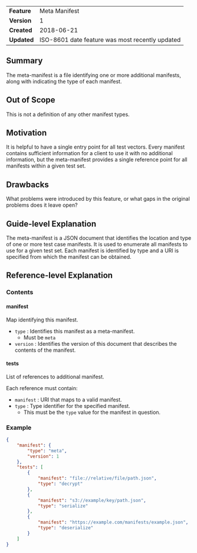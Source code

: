 
|           |                                               |
|:----------|:----------------------------------------------|
|__Feature__|Meta Manifest                                  |
|__Version__|1                                              |
|__Created__|2018-06-21                                     |
|__Updated__|ISO-8601 date feature was most recently updated|

## Summary

The meta-manifest is a file identifying one or more additional manifests, along with indicating 
the type of each manifest.

## Out of Scope

This is not a definition of any other manifest types.

## Motivation

It is helpful to have a single entry point for all test vectors. Every manifest contains sufficient 
information for a client to use it with no additional information, but the meta-manifest provides 
a single reference point for all manifests within a given test set.

## Drawbacks

What problems were introduced by this feature, or what gaps in the original problems does
it leave open?

## Guide-level Explanation

The meta-manifest is a JSON document that identifies the location and type of one or more test 
case manifests. It is used to enumerate all manifests to use for a given test set. Each manifest 
is identified by type and a URI is specified from which the manifest can be obtained.

## Reference-level Explanation

### Contents

#### manifest

Map identifying this manifest.

* `type` : Identifies this manifest as a meta-manifest.
    * Must be `meta`
* `version` : Identifies the version of this document that describes the contents of the manifest.

#### tests

List of references to additional manifest.

Each reference must contain:
* `manifest` : URI that maps to a valid manifest.
* `type` : Type identifier for the specified manifest.
    * This must be the `type` value for the manifest in question.

### Example

```json
{
    "manifest": {
        "type": "meta",
        "version": 1
    },
    "tests": [
        {
            "manifest": "file://relative/file/path.json",
            "type": "decrypt"
        },
        {
            "manifest": "s3://example/key/path.json",
            "type": "serialize"
        },
        {
            "manifest": "https://example.com/manifests/example.json",
            "type": "deserialize"
        }
    ]
}
```
